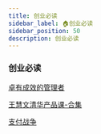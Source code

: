 ```yaml
---
title: 创业必读
sidebar_label: 🏠创业必读
sidebar_position: 50
description: 创业必读
---
```


### 创业必读

[卓有成效的管理者](https://book.web3study.club/taking/%E5%8D%93%E6%9C%89%E6%88%90%E6%95%88%E7%9A%84%E7%AE%A1%E7%90%86%E8%80%85.pdf)

[王慧文清华产品课-合集](https://book.web3study.club/taking/%E7%8E%8B%E6%85%A7%E6%96%87%E6%B8%85%E5%8D%8E%E4%BA%A7%E5%93%81%E8%AF%BE-%E5%90%88%E9%9B%86.pdf)

[支付战争](https://book.web3study.club/taking/%E6%94%AF%E4%BB%98%E6%88%98%E4%BA%89.pdf)
